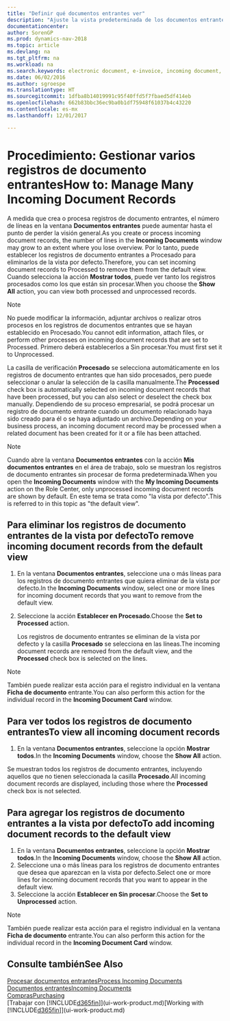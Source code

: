 ```yaml
---
title: "Definir qué documentos entrantes ver"
description: "Ajuste la vista predeterminada de los documentos entrantes, como facturas electrónicas, para mejorar el resumen de registros procesados y sin procesar."
documentationcenter: 
author: SorenGP
ms.prod: dynamics-nav-2018
ms.topic: article
ms.devlang: na
ms.tgt_pltfrm: na
ms.workload: na
ms.search.keywords: electronic document, e-invoice, incoming document, OCR, ecommerce, document exchange, import invoice
ms.date: 06/02/2016
ms.author: sgroespe
ms.translationtype: HT
ms.sourcegitcommit: 1dfba8b14019991c95f40ffd5f7fbaed5df414eb
ms.openlocfilehash: 662b83bbc36ec9ba0b1df75948f61037b4c43220
ms.contentlocale: es-mx
ms.lasthandoff: 12/01/2017

---
```

# <a name="how-to-manage-many-incoming-document-records"></a><span data-ttu-id="1c37f-103">Procedimiento: Gestionar varios registros de documento entrantes</span><span class="sxs-lookup"><span data-stu-id="1c37f-103">How to: Manage Many Incoming Document Records</span></span>
<span data-ttu-id="1c37f-104">A medida que crea o procesa registros de documento entrantes, el número de líneas en la ventana **Documentos entrantes** puede aumentar hasta el punto de perder la visión general.</span><span class="sxs-lookup"><span data-stu-id="1c37f-104">As you create or process incoming document records, the number of lines in the **Incoming Documents** window may grow to an extent where you lose overview.</span></span> <span data-ttu-id="1c37f-105">Por lo tanto, puede establecer los registros de documento entrantes a Procesado para eliminarlos de la vista por defecto.</span><span class="sxs-lookup"><span data-stu-id="1c37f-105">Therefore, you can set incoming document records to Processed to remove them from the default view.</span></span> <span data-ttu-id="1c37f-106">Cuando selecciona la acción **Mostrar todos**, puede ver tanto los registros procesados como los que están sin procesar.</span><span class="sxs-lookup"><span data-stu-id="1c37f-106">When you choose the **Show All** action, you can view both processed and unprocessed records.</span></span>

> [!NOTE]  
>   <span data-ttu-id="1c37f-107">No puede modificar la información, adjuntar archivos o realizar otros procesos en los registros de documentos entrantes que se hayan establecido en Procesado.</span><span class="sxs-lookup"><span data-stu-id="1c37f-107">You cannot edit information, attach files, or perform other processes on incoming document records that are set to Processed.</span></span> <span data-ttu-id="1c37f-108">Primero deberá establecerlos a Sin procesar.</span><span class="sxs-lookup"><span data-stu-id="1c37f-108">You must first set it to Unprocessed.</span></span>

<span data-ttu-id="1c37f-109">La casilla de verificación **Procesado** se selecciona automáticamente en los registros de documento entrantes que han sido procesados, pero puede seleccionar o anular la selección de la casilla manualmente.</span><span class="sxs-lookup"><span data-stu-id="1c37f-109">The **Processed** check box is automatically selected on incoming document records that have been processed, but you can also select or deselect the check box manually.</span></span> <span data-ttu-id="1c37f-110">Dependiendo de su proceso empresarial, se podrá procesar un registro de documento entrante cuando un documento relacionado haya sido creado para él o se haya adjuntado un archivo.</span><span class="sxs-lookup"><span data-stu-id="1c37f-110">Depending on your business process, an incoming document record may be processed when a related document has been created for it or a file has been attached.</span></span>

> [!NOTE]  
>   <span data-ttu-id="1c37f-111">Cuando abre la ventana **Documentos entrantes** con la acción **Mis documentos entrantes** en el área de trabajo, solo se muestran los registros de documento entrantes sin procesar de forma predeterminada.</span><span class="sxs-lookup"><span data-stu-id="1c37f-111">When you open the **Incoming Documents** window with the **My Incoming Documents** action on the Role Center, only unprocessed incoming document records are shown by default.</span></span> <span data-ttu-id="1c37f-112">En este tema se trata como "la vista por defecto".</span><span class="sxs-lookup"><span data-stu-id="1c37f-112">This is referred to in this topic as "the default view".</span></span>

## <a name="to-remove-incoming-document-records-from-the-default-view"></a><span data-ttu-id="1c37f-113">Para eliminar los registros de documento entrantes de la vista por defecto</span><span class="sxs-lookup"><span data-stu-id="1c37f-113">To remove incoming document records from the default view</span></span>
1. <span data-ttu-id="1c37f-114">En la ventana **Documentos entrantes**, seleccione una o más líneas para los registros de documento entrantes que quiera eliminar de la vista por defecto.</span><span class="sxs-lookup"><span data-stu-id="1c37f-114">In the **Incoming Documents** window, select one or more lines for incoming document records that you want to remove from the default view.</span></span>
2. <span data-ttu-id="1c37f-115">Seleccione la acción **Establecer en Procesado**.</span><span class="sxs-lookup"><span data-stu-id="1c37f-115">Choose the **Set to Processed** action.</span></span>

    <span data-ttu-id="1c37f-116">Los registros de documento entrantes se eliminan de la vista por defecto y la casilla **Procesado** se selecciona en las líneas.</span><span class="sxs-lookup"><span data-stu-id="1c37f-116">The incoming document records are removed from the default view, and the **Processed** check box is selected on the lines.</span></span>

> [!NOTE]  
>   <span data-ttu-id="1c37f-117">También puede realizar esta acción para el registro individual en la ventana **Ficha de documento** entrante.</span><span class="sxs-lookup"><span data-stu-id="1c37f-117">You can also perform this action for the individual record in the **Incoming Document Card** window.</span></span>

## <a name="to-view-all-incoming-document-records"></a><span data-ttu-id="1c37f-118">Para ver todos los registros de documento entrantes</span><span class="sxs-lookup"><span data-stu-id="1c37f-118">To view all incoming document records</span></span>
1. <span data-ttu-id="1c37f-119">En la ventana **Documentos entrantes**, seleccione la opción **Mostrar todos**.</span><span class="sxs-lookup"><span data-stu-id="1c37f-119">In the **Incoming Documents** window, choose the **Show All** action.</span></span>

<span data-ttu-id="1c37f-120">Se muestran todos los registros de documento entrantes, incluyendo aquellos que no tienen seleccionada la casilla **Procesado**.</span><span class="sxs-lookup"><span data-stu-id="1c37f-120">All incoming document records are displayed, including those where the **Processed** check box is not selected.</span></span>

## <a name="to-add-incoming-document-records-to-the-default-view"></a><span data-ttu-id="1c37f-121">Para agregar los registros de documento entrantes a la vista por defecto</span><span class="sxs-lookup"><span data-stu-id="1c37f-121">To add incoming document records to the default view</span></span>
1. <span data-ttu-id="1c37f-122">En la ventana **Documentos entrantes**, seleccione la opción **Mostrar todos**.</span><span class="sxs-lookup"><span data-stu-id="1c37f-122">In the **Incoming Documents** window, choose the **Show All** action.</span></span>
2. <span data-ttu-id="1c37f-123">Seleccione una o más líneas para los registros de documento entrantes que desea que aparezcan en la vista por defecto.</span><span class="sxs-lookup"><span data-stu-id="1c37f-123">Select one or more lines for incoming document records that you want to appear in the default view.</span></span>
3. <span data-ttu-id="1c37f-124">Seleccione la acción **Establecer en Sin procesar**.</span><span class="sxs-lookup"><span data-stu-id="1c37f-124">Choose the **Set to Unprocessed** action.</span></span>  

> [!NOTE]  
>   <span data-ttu-id="1c37f-125">También puede realizar esta acción para el registro individual en la ventana **Ficha de documento** entrante.</span><span class="sxs-lookup"><span data-stu-id="1c37f-125">You can also perform this action for the individual record in the **Incoming Document Card** window.</span></span>

## <a name="see-also"></a><span data-ttu-id="1c37f-126">Consulte también</span><span class="sxs-lookup"><span data-stu-id="1c37f-126">See Also</span></span>
[<span data-ttu-id="1c37f-127">Procesar documentos entrantes</span><span class="sxs-lookup"><span data-stu-id="1c37f-127">Process Incoming Documents</span></span>](across-process-income-documents.md)  
[<span data-ttu-id="1c37f-128">Documentos entrantes</span><span class="sxs-lookup"><span data-stu-id="1c37f-128">Incoming Documents</span></span>](across-income-documents.md)  
[<span data-ttu-id="1c37f-129">Compras</span><span class="sxs-lookup"><span data-stu-id="1c37f-129">Purchasing</span></span>](purchasing-manage-purchasing.md)  
<span data-ttu-id="1c37f-130">[Trabajar con [!INCLUDE[d365fin](includes/d365fin_md.md)]](ui-work-product.md)</span><span class="sxs-lookup"><span data-stu-id="1c37f-130">[Working with [!INCLUDE[d365fin](includes/d365fin_md.md)]](ui-work-product.md)</span></span>

